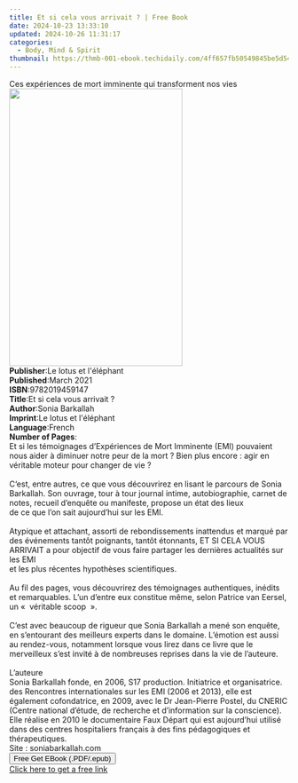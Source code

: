 ```yaml
---
title: Et si cela vous arrivait ? | Free Book
date: 2024-10-23 13:33:10
updated: 2024-10-26 11:31:17
categories:
  - Body, Mind & Spirit
thumbnail: https://thmb-001-ebook.techidaily.com/4ff657fb50549845be5d5419806649ba8cccb7b399d5862a6ad2b46a2f1dd510.jpg
---
```

<main id="book-container">
  <div class="flex flex-col">
    <div class="book-brief flex-1 py-6 px-4 sm:p-6 md:py-10 md:px-8">
      <!-- brief-->
      <div class="book-brief-main">
        Ces expériences de mort imminente qui transforment nos vies
      </div>
    </div>
    <div
      class="book-meta-info flex-1 grid gap-4 col-start-1 col-end-3 row-start-1 sm:mb-6 sm:grid-cols-4 lg:gap-6 lg:col-start-2 lg:row-end-6 lg:row-span-6 lg:mb-0"
    >
      <div
        class="book-meta-info-left place-content-center mt-4 p-4 text-sm leading-6 col-start-2 col-span-2 dark:text-slate-400"
      >
        <img
          class="w-full h-500 object-cover rounded-lg sm:h-255 sm:col-span-2 lg:col-span-full"
          src="https://img-001-ebook.techidaily.com/3dde425e9648b98291549c8c890f7f00decb9c9c9fbd0e3a5149a6dd7d37f02c.jpg"
          alt=""
          width="312"
          height="500"
        />
      </div>
      <div
        class="book-meta-info-right mt-2 col-start-1 row-start-2 col-span-3 self-center"
      >
        <!-- meta data  -->
        <div class="flex flex-col px-4 md:px-8">
          <div class="flex-1">
            <strong>Publisher</strong>:<span class="px-2"
              >Le lotus et l&#39;éléphant</span
            >
          </div>
          <div class="flex-1">
            <strong>Published</strong>:<span class="px-2">March 2021</span>
          </div>
          <div class="flex-1">
            <strong>ISBN</strong>:<span class="px-2">9782019459147</span>
          </div>
          <div class="flex-1">
            <strong>Title</strong>:<span class="px-2"
              >Et si cela vous arrivait ?</span
            >
          </div>
          <div class="flex-1">
            <strong>Author</strong>:<span class="px-2">Sonia Barkallah</span>
          </div>
          <div class="flex-1">
            <strong>Imprint</strong>:<span class="px-2"
              >Le lotus et l&#39;éléphant</span
            >
          </div>
          <div class="flex-1">
            <strong>Language</strong>:<span class="px-2">French</span>
          </div>
          <div class="flex-1">
            <strong>Number of Pages</strong>:<span class="px-2"></span>
          </div>
        </div>
      </div>
    </div>
    <div class="book-description flex-1 py-6 px-4 sm:p-6 md:py-10 md:px-8">
      <div class="book-description-main">
        <div accordion-content="" id="description">
          Et si les témoignages d’Expériences de Mort Imminente (EMI) pouvaient
          nous aider à diminuer notre peur de la mort ? Bien plus encore : agir
          en véritable moteur pour changer de vie ?<br /><br />C‘est, entre
          autres, ce que vous découvrirez en lisant le parcours de Sonia
          Barkallah. Son ouvrage, tour à tour journal intime, autobiographie,
          carnet de notes, recueil d’enquête ou manifeste, propose un état des
          lieux&nbsp; <br />de ce que l’on sait aujourd’hui sur les EMI.&nbsp;
          <br /><br />Atypique et attachant, assorti de rebondissements
          inattendus et marqué par des événements tantôt poignants, tantôt
          étonnants, ET SI CELA VOUS ARRIVAIT a pour objectif de vous faire
          partager les dernières actualités sur les EMI&nbsp; <br />et les plus
          récentes hypothèses scientifiques.&nbsp; <br /><br />Au fil des pages,
          vous découvrirez des témoignages authentiques, inédits et
          remarquables. L’un d’entre eux constitue même, selon Patrice van
          Eersel,&nbsp; <br />un «&nbsp; véritable scoop&nbsp; ».&nbsp;
          <br /><br />C’est avec beaucoup de rigueur que Sonia Barkallah a mené
          son enquête, en s’entourant des meilleurs experts dans le domaine.
          L’émotion est aussi au rendez-vous, notamment lorsque vous lirez dans
          ce livre que le merveilleux s’est invité à de nombreuses reprises dans
          la vie de l’auteure.<br /><br />L’auteure<br />Sonia Barkallah fonde,
          en 2006, S17 production. Initiatrice et organisatrice.<br />des
          Rencontres internationales sur les EMI (2006 et 2013), elle est
          également cofondatrice, en 2009, avec le Dr Jean-Pierre Postel, du
          CNERIC (Centre national d’étude, de recherche et d’information sur la
          conscience). Elle réalise en 2010 le documentaire Faux Départ qui est
          aujourd’hui utilisé dans des centres hospitaliers français à des fins
          pédagogiques et thérapeutiques.<br />Site : soniabarkallah.com
        </div>
        <div class="accordion-fader"></div>
      </div>
    </div>
    <div class="book-excerpts flex-1 py-6 px-4 sm:p-6 md:py-10 md:px-8"></div>
    <div
      class="book-about-author flex-1 py-6 px-4 sm:p-6 md:py-10 md:px-8"
    ></div>
    <div class="book-free-get flex-1 py-6 px-4 sm:p-6 md:py-10 md:px-8">
      <button
        id="btn-free-get"
        class="bg-blue-500 hover:bg-blue-700 text-white font-bold py-2 px-4 rounded"
      >
        Free Get EBook (.PDF/.epub)
      </button>
      <div id="countdown-display" class="px-2 text-lg mt-2"></div>
      <a
        id="free-link"
        class="hidden bg-blue-500 hover:bg-blue-700 text-white font-bold py-2 px-4 rounded"
        href="https://www.ebooks.com/en-us/book/210269719/et-si-cela-vous-arrivait/sonia-barkallah/"
        target="_blank"
        >Click here to get a free link</a
      >
    </div>
    <script>
      let countdownTime = 0;
      let countdownInterval = null;
      document
        .getElementById('btn-free-get')
        .addEventListener('click', startCountdown);
      function startCountdown() {
        countdownTime = new Date().getTime() + 60000 * 3;
        countdownInterval = setInterval(updateCountdown, 1000);
        document.getElementById('btn-free-get').disabled = true;
        document
          .getElementById('btn-free-get')
          .classList.add('bg-gray-500', 'cursor-not-allowed');
      }
      function updateCountdown() {
        let currentTime = new Date().getTime();
        let timeLeft = countdownTime - currentTime;
        let secondsLeft = Math.floor(timeLeft / 1000);
        document.getElementById('countdown-display').innerHTML =
          `Remaining time: ${secondsLeft} seconds.`;
        if (secondsLeft <= 0) {
          clearInterval(countdownInterval);
          document.getElementById('btn-free-get').classList.add('hidden');
          document.getElementById('free-link').classList.remove('hidden');
          document.getElementById('countdown-display').innerHTML = '';
        }
      }
    </script>
  </div>
</main>
